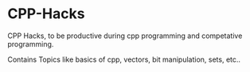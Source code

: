 # CPP-Hacks
CPP Hacks, to be productive during cpp programming and competative programming.

Contains Topics like basics of cpp, vectors, bit manipulation, sets, etc..
